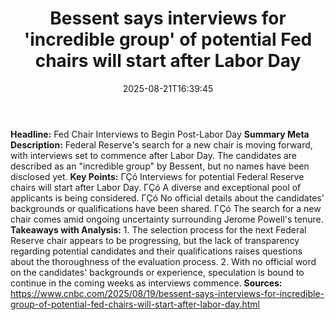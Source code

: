 ﻿---
title: "Bessent says interviews for 'incredible group' of potential Fed chairs will start after Labor Day"
date: "2025-08-21T16:39:45"
category: "Markets"
summary: ""
slug: "bessent says interviews for incredible group of potential fe"
source_urls:
  - "https://www.cnbc.com/2025/08/19/bessent-says-interviews-for-incredible-group-of-potential-fed-chairs-will-start-after-labor-day.html"
seo:
  title: "Bessent says interviews for 'incredible group' of potential Fed chairs will start after Labor Day | Hash n Hedge"
  description: ""
  keywords: ["news", "markets", "brief"]
---
**Headline:**  Fed Chair Interviews to Begin Post-Labor Day  **Summary Meta Description:**  Federal Reserve's search for a new chair is moving forward, with interviews set to commence after Labor Day. The candidates are described as an "incredible group" by Bessent, but no names have been disclosed yet.  **Key Points:**  ΓÇó Interviews for potential Federal Reserve chairs will start after Labor Day. ΓÇó A diverse and exceptional pool of applicants is being considered. ΓÇó No official details about the candidates' backgrounds or qualifications have been shared. ΓÇó The search for a new chair comes amid ongoing uncertainty surrounding Jerome Powell's tenure.  **Takeaways with Analysis:**  1.  The selection process for the next Federal Reserve chair appears to be progressing, but the lack of transparency regarding potential candidates and their qualifications raises questions about the thoroughness of the evaluation process. 2.  With no official word on the candidates' backgrounds or experience, speculation is bound to continue in the coming weeks as interviews commence.  **Sources:**  https://www.cnbc.com/2025/08/19/bessent-says-interviews-for-incredible-group-of-potential-fed-chairs-will-start-after-labor-day.html 

